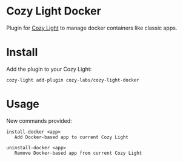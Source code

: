 # Cozy Light Docker

Plugin for [Cozy Light](https://github.com/cozy-labs/cozy-light) to manage
docker containers like classic apps.

# Install 

Add the plugin to your Cozy Light:

    cozy-light add-plugin cozy-labs/cozy-light-docker

# Usage 

New commands provided:

    install-docker <app>
       Add Docker-based app to current Cozy Light
    
    uninstall-docker <app>
       Remove Docker-based app from current Cozy Light
